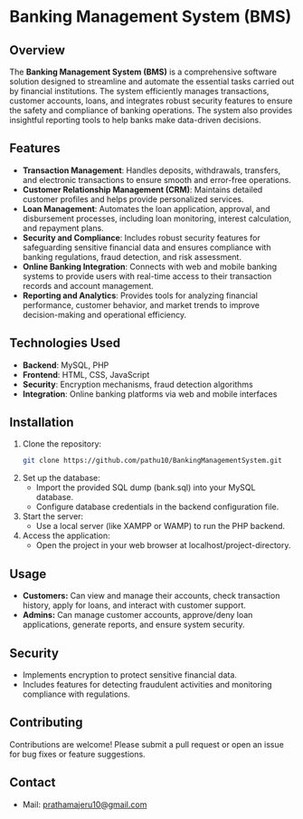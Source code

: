 # Banking Management System (BMS)

## Overview
The **Banking Management System (BMS)** is a comprehensive software solution designed to streamline and automate the essential tasks carried out by financial institutions. The system efficiently manages transactions, customer accounts, loans, and integrates robust security features to ensure the safety and compliance of banking operations. The system also provides insightful reporting tools to help banks make data-driven decisions.

## Features
- **Transaction Management**: Handles deposits, withdrawals, transfers, and electronic transactions to ensure smooth and error-free operations.
- **Customer Relationship Management (CRM)**: Maintains detailed customer profiles and helps provide personalized services.
- **Loan Management**: Automates the loan application, approval, and disbursement processes, including loan monitoring, interest calculation, and repayment plans.
- **Security and Compliance**: Includes robust security features for safeguarding sensitive financial data and ensures compliance with banking regulations, fraud detection, and risk assessment.
- **Online Banking Integration**: Connects with web and mobile banking systems to provide users with real-time access to their transaction records and account management.
- **Reporting and Analytics**: Provides tools for analyzing financial performance, customer behavior, and market trends to improve decision-making and operational efficiency.

## Technologies Used
- **Backend**: MySQL, PHP
- **Frontend**: HTML, CSS, JavaScript
- **Security**: Encryption mechanisms, fraud detection algorithms
- **Integration**: Online banking platforms via web and mobile interfaces

## Installation
1. Clone the repository:
   ```bash
   git clone https://github.com/pathu10/BankingManagementSystem.git
2. Set up the database:
   - Import the provided SQL dump (bank.sql) into your MySQL database.
   - Configure database credentials in the backend configuration file.
3. Start the server:
   - Use a local server (like XAMPP or WAMP) to run the PHP backend.
4. Access the application:
   - Open the project in your web browser at localhost/project-directory.

## Usage
- **Customers:** Can view and manage their accounts, check transaction history, apply for loans, and interact with customer support.
- **Admins:** Can manage customer accounts, approve/deny loan applications, generate reports, and ensure system security.

## Security
- Implements encryption to protect sensitive financial data.
- Includes features for detecting fraudulent activities and monitoring compliance with regulations.
  
## Contributing
Contributions are welcome! Please submit a pull request or open an issue for bug fixes or feature suggestions.

## Contact
- Mail: [prathamajeru10@gmail.com](mailto:prathamajeru10@gmail.com)

